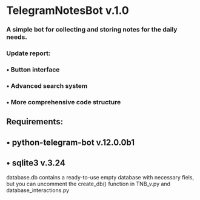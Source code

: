 # TelegramNotesBot v.1.0

### A simple bot for collecting and storing notes for the daily needs.

### Update report:

### • Button interface

### • Advanced search system

### • More comprehensive code structure

## Requirements:

## • python-telegram-bot v.12.0.0b1
## • sqlite3 v.3.24

database.db contains a ready-to-use empty database with necessary fiels, but you can uncomment the create_db() function in TNB_v.py and database_interactions.py
